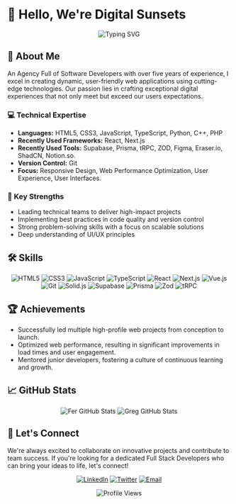 # 👋 Hello, We're Digital Sunsets

<div align="center">
  <img src="https://readme-typing-svg.herokuapp.com?font=Fira+Code&pause=1000&color=2E9FFF&center=true&vCenter=true&width=435&lines=Web+Design+And+Development+Agency;Design+%7C+Frontend+%7C+Backend+Experts;5%2B+Years+of+Experience;Passionate+about+delivering%2Fnew%2Fconcepts" alt="Typing SVG" />
</div>

## 🚀 About Me

An Agency Full of Software Developers with over five years of experience, I excel in creating dynamic, user-friendly web applications using cutting-edge technologies. Our passion lies in crafting exceptional digital experiences that not only meet but exceed our users expectations.

### 💻 Technical Expertise

- **Languages:** HTML5, CSS3, JavaScript, TypeScript, Python, C++, PHP
- **Recently Used Frameworks:** React, Next.js
- **Recently Used Tools:** Supabase, Prisma, tRPC, ZOD, Figma, Eraser.io, ShadCN, Notion.so.
- **Version Control:** Git
- **Focus:** Responsive Design, Web Performance Optimization, User Experience, User Interfaces.

### 🌟 Key Strengths

- Leading technical teams to deliver high-impact projects
- Implementing best practices in code quality and version control
- Strong problem-solving skills with a focus on scalable solutions
- Deep understanding of UI/UX principles

## 🛠️ Skills

<p align="center">
  <img src="https://img.shields.io/badge/HTML5-E34F26?style=for-the-badge&logo=html5&logoColor=white" alt="HTML5" />
  <img src="https://img.shields.io/badge/CSS3-1572B6?style=for-the-badge&logo=css3&logoColor=white" alt="CSS3" />
  <img src="https://img.shields.io/badge/JavaScript-F7DF1E?style=for-the-badge&logo=javascript&logoColor=black" alt="JavaScript" />
  <img src="https://img.shields.io/badge/TypeScript-007ACC?style=for-the-badge&logo=typescript&logoColor=white" alt="TypeScript" />
  <img src="https://img.shields.io/badge/React-20232A?style=for-the-badge&logo=react&logoColor=61DAFB" alt="React" />
  <img src="https://img.shields.io/badge/Next.js-000000?style=for-the-badge&logo=next.js&logoColor=white" alt="Next.js" />
  <img src="https://img.shields.io/badge/Vue.js-35495E?style=for-the-badge&logo=vue.js&logoColor=4FC08D" alt="Vue.js" />
  <img src="https://img.shields.io/badge/Git-F05032?style=for-the-badge&logo=git&logoColor=white" alt="Git" />
 <img src="https://img.shields.io/badge/Solid.js-2C4F7C?style=for-the-badge&logo=solid&logoColor=white" alt="Solid.js" />
  <img src="https://img.shields.io/badge/Supabase-3ECF8E?style=for-the-badge&logo=supabase&logoColor=white" alt="Supabase" />
  <img src="https://img.shields.io/badge/Prisma-2D3748?style=for-the-badge&logo=prisma&logoColor=white" alt="Prisma" />
  <img src="https://img.shields.io/badge/Zod-3068B7?style=for-the-badge&logo=zod&logoColor=white" alt="Zod" />
  <img src="https://img.shields.io/badge/tRPC-2596BE?style=for-the-badge&logo=trpc&logoColor=white" alt="tRPC" />
</p>

## 🏆 Achievements

- Successfully led multiple high-profile web projects from conception to launch.
- Optimized web performance, resulting in significant improvements in load times and user engagement.
- Mentored junior developers, fostering a culture of continuous learning and growth.

## 📈 GitHub Stats

<div align="center">
  <img src="https://github-readme-stats.vercel.app/api?username=bySharkster&show_icons=true&theme=radical" alt="Fer GitHub Stats" />
    <img src="https://github-readme-stats.vercel.app/api?username=Greg-cs&show_icons=true&theme=radical" alt="Greg GitHub Stats" />
</div>

## 🤝 Let's Connect

We're always excited to collaborate on innovative projects and contribute to team success. If you're looking for a dedicated Full Stack Developers who can bring your ideas to life, let's connect!

<p align="center">
  <a href="https://www.linkedin.com/company/104882836"><img src="https://img.shields.io/badge/LinkedIn-0077B5?style=for-the-badge&logo=linkedin&logoColor=white" alt="LinkedIn" /></a>
  <a href="https://twitter.com/OfficilaDSunset"><img src="https://img.shields.io/badge/Twitter-1DA1F2?style=for-the-badge&logo=twitter&logoColor=white" alt="Twitter" /></a>
  <a href="mailto:contact@digital-sunsets.com"><img src="https://img.shields.io/badge/Email-D14836?style=for-the-badge&logo=gmail&logoColor=white" alt="Email" /></a>
</p>

<div align="center">
  <img src="https://komarev.com/ghpvc/?username=DigitalSunsets&style=flat-square&color=blue" alt="Profile Views" />
</div>

